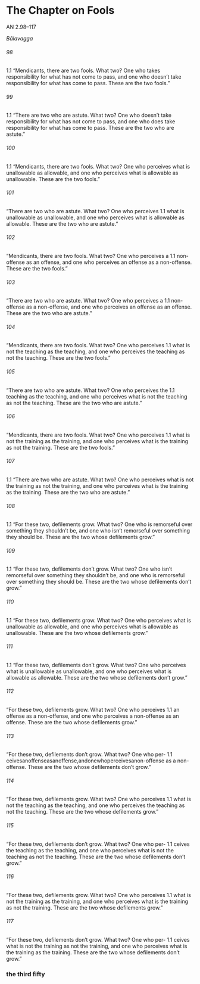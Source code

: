 # The Chapter on Fools

AN 2.98–117

_Bālavagga_

###### 98

1.1 “Mendicants, there are two fools. What two? One who takes responsibility for what has not come to pass, and one who doesn’t
take responsibility for what has come to pass. These are the two
fools.”

###### 99

1.1 “There are two who are astute. What two? One who doesn’t take
responsibility for what has not come to pass, and one who does
take responsibility for what has come to pass. These are the two
who are astute.”

###### 100

1.1 “Mendicants, there are two fools. What two? One who perceives
what is unallowable as allowable, and one who perceives what is
allowable as unallowable. These are the two fools.”
###### 101

“There are two who are astute. What two? One who perceives 1.1
what is unallowable as unallowable, and one who perceives what is
allowable as allowable. These are the two who are astute.”

###### 102

“Mendicants, there are two fools. What two? One who perceives a 1.1
non-offense as an offense, and one who perceives an offense as a
non-offense. These are the two fools.”

###### 103

“There are two who are astute. What two? One who perceives a 1.1
non-offense as a non-offense, and one who perceives an offense as
an offense. These are the two who are astute.”

###### 104

“Mendicants, there are two fools. What two? One who perceives 1.1
what is not the teaching as the teaching, and one who perceives
the teaching as not the teaching. These are the two fools.”

###### 105

“There are two who are astute. What two? One who perceives the 1.1
teaching as the teaching, and one who perceives what is not the
teaching as not the teaching. These are the two who are astute.”

###### 106

“Mendicants, there are two fools. What two? One who perceives 1.1
what is not the training as the training, and one who perceives what
is the training as not the training. These are the two fools.”
###### 107

1.1 “There are two who are astute. What two? One who perceives what
is not the training as not the training, and one who perceives what
is the training as the training. These are the two who are astute.”

###### 108

1.1 “For these two, defilements grow. What two? One who is remorseful over something they shouldn’t be, and one who isn’t remorseful
over something they should be. These are the two whose defilements grow.”

###### 109

1.1 “For these two, defilements don’t grow. What two? One who isn’t
remorseful over something they shouldn’t be, and one who is remorseful over something they should be. These are the two whose
defilements don’t grow.”

###### 110

1.1 “For these two, defilements grow. What two? One who perceives
what is unallowable as allowable, and one who perceives what is
allowable as unallowable. These are the two whose defilements
grow.”

###### 111

1.1 “For these two, defilements don’t grow. What two? One who perceives what is unallowable as unallowable, and one who perceives
what is allowable as allowable. These are the two whose defilements don’t grow.”
###### 112

“For these two, defilements grow. What two? One who perceives 1.1
an offense as a non-offense, and one who perceives a non-offense
as an offense. These are the two whose defilements grow.”

###### 113

“For these two, defilements don’t grow. What two? One who per- 1.1
ceivesanoffenseasanoffense,andonewhoperceivesanon-offense
as a non-offense. These are the two whose defilements don’t grow.”

###### 114

“For these two, defilements grow. What two? One who perceives 1.1
what is not the teaching as the teaching, and one who perceives the
teaching as not the teaching. These are the two whose defilements
grow.”

###### 115

“For these two, defilements don’t grow. What two? One who per- 1.1
ceives the teaching as the teaching, and one who perceives what
is not the teaching as not the teaching. These are the two whose
defilements don’t grow.”

###### 116

“For these two, defilements grow. What two? One who perceives 1.1
what is not the training as the training, and one who perceives
what is the training as not the training. These are the two whose
defilements grow.”

###### 117

“For these two, defilements don’t grow. What two? One who per- 1.1
ceives what is not the training as not the training, and one who
perceives what is the training as the training. These are the two
whose defilements don’t grow.”
### the third fifty
